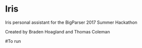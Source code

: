 # Iris
Iris personal assistant for the BigParser 2017 Summer Hackathon

Created by Braden Hoagland and Thomas Coleman


#To run
